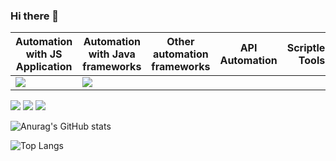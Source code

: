 ### Hi there 👋

<!--
**ghoshasish99/ghoshasish99** is a ✨ _special_ ✨ repository because its `README.md` (this file) appears on your GitHub profile.

Here are some ideas to get you started:

- 🔭 I’m currently working on ...
- 🌱 I’m currently learning ...
- 👯 I’m looking to collaborate on ...
- 🤔 I’m looking for help with ...
- 💬 Ask me about ...
- 📫 How to reach me: ...
- 😄 Pronouns: ...
- ⚡ Fun fact: ...
- 💥  -->

Automation with JS Application|Automation with Java frameworks|Other automation frameworks|API Automation|Scriptless Tools|Mobile Automation|Service Virtualization
----|----|----|----|----|----|----
![](https://img.shields.io/badge/Playwright-Cucumber-informational?style=flat&color=2bbc8a)|![](https://img.shields.io/badge/Selenium-Cucumber-informational?style=flat&color=blue)
![](https://img.shields.io/badge/Playwright-Folio-informational?style=flat&color=2bbc8a)
![](https://img.shields.io/badge/Puppeteer-Cucumber-informational?style=flat&color=2bbc8a)
![](https://img.shields.io/badge/Puppeteer-Jest-informational?style=flat&color=2bbc8a)

![Anurag's GitHub stats](https://github-readme-stats.vercel.app/api?username=ghoshasish99&show_icons=true&theme=merko)   

![Top Langs](https://github-readme-stats.vercel.app/api/top-langs/?username=ghoshasish99&layout=compact)
